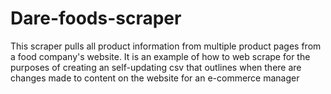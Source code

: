 # Dare-foods-scraper
This scraper pulls all product information from multiple product pages from a food company's website. It is an example of how to web scrape for the purposes of creating an self-updating csv that outlines when there are changes made to content on the website for an e-commerce manager
